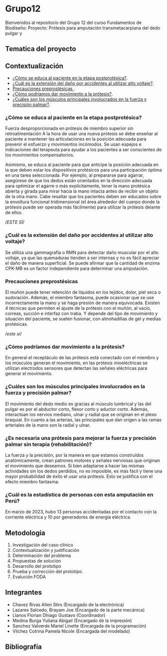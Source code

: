 # Grupo12
Bienvenidos al repositorio del Grupo 12 del curso Fundamentos de Biodiseño:
Proyecto: Prótesis para amputación transmetacarpiana del dedo pulgar y  

## Tematica del proyecto 


## Contextualización

- [¿Cómo se educa al paciente en la etapa postprotésica?](#Cómo_se_educa_al_paciente_en_la_etapa_postprotésica).
- [¿Cuál es la extensión del daño por accidentes al utilizar alto voltaje?](#Cuál_es_la_extensión_del_daño_por_accidentes_al_utilizar_alto_voltaje).
- [Precauciones preprostésicas ](#Precauciones_preprostésicas).
- [¿Cómo podríamos dar movimiento a la prótesis?](#Cómo_podríamos_dar_movimiento_a_la_prótesis).
- [¿Cuáles son los músculos principales involucrados en la fuerza y precisión palmar?](#Cuáles_son_los_músculos_principales_involucrados_en_la_fuerza_y_precisión_palmar).


### ¿Cómo se educa al paciente en la etapa postprotésica?

Fuerza desproporcionada en prótesis de miembro superior sin retroalimentación
A la hora de usar una nueva prótesis se debe enseñar al paciente a mantener las articulaciones en la posición adecuada para prevenir el esfuerzo y movimientos incómodos. 
Se usan espejos e indicaciones del terapeuta para ayudar a los pacientes a ser conscientes de los movimientos compensatorios.

Asimismo, se educa al paciente para que anticipe la posición adecuada en la que deben estar los dispositivos protésicos para una participación óptima en una tarea seleccionada. 
Por ejemplo, al prepararse para agarrar, asegúrese de que los dedos están orientados en la dirección adecuada para optimizar el agarre o  más explícitamente, tener la mano protésica 
abierta y girada para mirar hacia la mano intacta antes de recibir un objeto de la otra mano.
Cabe resaltar que los pacientes deben ser educados sobre la envoltura funcional tridimensional (el área alrededor del cuerpo donde la prótesis puede ser operada más fácilmente) 
para utilizar la prótesis delante de ellos. 

/*ESTE SÍ*/
### ¿Cuál es la extensión del daño por accidentes al utilizar alto voltaje?
Se utiliza una gammagrafía o RMN para detectar daño muscular por el alto voltaje, ya que las quemaduras tienden a ser 
internas y no es fácil apreciar el daño de manera superficial. Se puede afirmar que la cantidad de enzima CPK-MB es un 
factor independiente para determinar una amputación.


### Precauciones preprostésicas 
El muñón puede tener retención de líquidos en los tejidos, dolor, piel seca o sudoración. Además, el miembro fantasma, puede
ocasionar que se use incorrectamente la mano y se haga presión de manera equivocada.
Existen 4 técnicas que permiten el ajuste de la prótesis con el muñón, al vacío, correas, succión e interfaz con traba.
Y depende del tipo de movimiento y situación del paciente, se suelen fusionar, con almohadillas de gel y medias protésicas. 


/*este si*/
### ¿Cómo podríamos dar movimiento a la prótesis?
En general el receptáculo de las prótesis está conectado con el miembro y los músculos generan el movimiento, en las 
prótesis mioeléctricas se utilizan electrodos sensores que detectan las señales eléctricas para generar el movimiento.

### ¿Cuáles son los músculos principales involucrados en la fuerza y precisión palmar? 
El movimiento del dedo medio es gracias al músculo lumbrical y las del pulgar es por el abductor corto, flexor corto 
y aductor corto. Además, interactúan los nervios mediano, ulnar y radial que se originan en el plexo braquial. En cuanto
a las arterias, las principales que dan origen a las ramas arteriales de la mano son la radial y ulnar. 

### ¿Es necesaria una prótesis para mejorar la fuerza y precisión palmar sin terapia (rehabilitación)? 
La fuerza y la precisión, por la manera en que estamos construidos anatómicamente, crean patrones motores y señales 
nerviosas que originan el movimiento que deseamos. Si bien adaptarse a hacer las mismas actividades sin los dedos perdidos, 
no es imposible, es más fácil y tiene una mayor probabilidad de éxito el usar una prótesis. Esto se justifica con el efecto 
miembro fantasma. 

### ¿Cuál es la estadística de personas con esta amputación en Perú?
En marzo de 2023, hubo 13 personas accidentadas por el contacto con la corriente eléctrica y 10 por generadores de energía eléctrica.

## Metodologia 
1. Investigación del caso clínico
2. Contextualización y justificación 
3. Determinación del problema
4. Propuestas de solución
5. Desarrollo del prototipo
6. Prueba y corrección del prototipo. 
7. Evalución FODA 
## Integrantes 
- Chavez Rivas Allen Stirs (Encargado de la electrónica)
- Lazares Salcedo, Brayam Joe (Encargado de la parte mecánica)
- Llanos Florian Dhiago Gustavo (Coordinador)
- Medina Burga Yuliana Abigail (Encargado de la impresión)
- Sanchez Valverde Mariel Linette (Encargada de la programación)
- Vilchez Cotrina Pamela Nicole (Encargada del modelado)
## Bibliografía 




